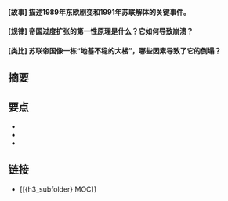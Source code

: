 #### [故事] 描述1989年东欧剧变和1991年苏联解体的关键事件。


#### [规律] 帝国过度扩张的第一性原理是什么？它如何导致崩溃？


#### [类比] 苏联帝国像一栋“地基不稳的大楼”，哪些因素导致了它的倒塌？


## 摘要


## 要点

- 
- 
- 

## 链接

- [[{h3_subfolder} MOC]]
